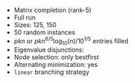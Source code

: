 - Matrix completion (rank-5)
- Full run
- Sizes: 125, 150
- 50 random instances
- $pkn$ or $pkn^{6/5} \log_{10}(n) / 10^{1/5}$ entries filled
- Eigenvalue disjunctions: 
- Node selection: only bestfirst
- Alternating minimization: yes
- `linear` branching strategy